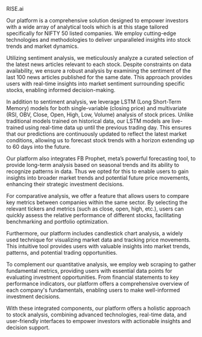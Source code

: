RISE.ai

Our platform is a comprehensive solution designed to empower investors with a wide array of analytical tools which is at this stage tailored specifically for NIFTY 50 listed companies. We employ cutting-edge technologies and methodologies to deliver unparalleled insights into stock trends and market dynamics.

Utilizing sentiment analysis, we meticulously analyze a curated selection of the latest news articles relevant to each stock. Despite constraints on data availability, we ensure a robust analysis by examining the sentiment of the last 100 news articles published for the same date. This approach provides users with real-time insights into market sentiment surrounding specific stocks, enabling informed decision-making.

In addition to sentiment analysis, we leverage LSTM (Long Short-Term Memory) models for both single-variable (closing price) and multivariate (RSI, OBV, Close, Open, High, Low, Volume) analysis of stock prices. Unlike traditional models trained on historical data, our LSTM models are live-trained using real-time data up until the previous trading day. This ensures that our predictions are continuously updated to reflect the latest market conditions, allowing us to forecast stock trends with a horizon extending up to 60 days into the future.

Our platform also integrates FB Prophet, meta’s powerful forecasting tool, to provide long-term analysis based on seasonal trends and its ability to recognize patterns in data. Thus we opted for this to enable users to gain insights into broader market trends and potential future price movements, enhancing their strategic investment decisions.

For comparative analysis, we offer a feature that allows users to compare key metrics between companies within the same sector. By selecting the relevant tickers and metrics (such as close, open, high, etc.), users can quickly assess the relative performance of different stocks, facilitating benchmarking and portfolio optimization.

Furthermore, our platform includes candlestick chart analysis, a widely used technique for visualizing market data and tracking price movements. This intuitive tool provides users with valuable insights into market trends, patterns, and potential trading opportunities.

To complement our quantitative analysis, we employ web scraping to gather fundamental metrics, providing users with essential data points for evaluating investment opportunities. From financial statements to key performance indicators, our platform offers a comprehensive overview of each company's fundamentals, enabling users to make well-informed investment decisions.

With these integrated components, our platform offers a holistic approach to stock analysis, combining advanced technologies, real-time data, and user-friendly interfaces to empower investors with actionable insights and decision support.
